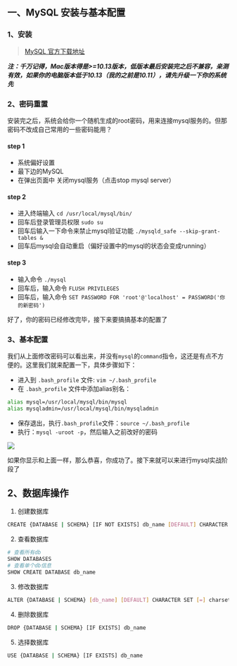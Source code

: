 ## 一、MySQL 安装与基本配置

### 1、安装

> [MySQL 官方下载地址](https://dev.mysql.com/downloads/mysql/)


***注：千万记得，Mac版本得是>=10.13版本，低版本最后安装完之后不兼容，亲测有效，如果你的电脑版本低于10.13（我的之前是10.11），请先升级一下你的系统先***

### 2、密码重置

安装完之后，系统会给你一个随机生成的root密码，用来连接mysql服务的。但那密码不改成自己常用的一些密码能用？

#### step 1
- 系统偏好设置
- 最下边的MySQL
- 在弹出页面中 关闭mysql服务（点击stop mysql server）

#### step 2
- 进入终端输入 `cd /usr/local/mysql/bin/`
- 回车后登录管理员权限 `sudo su`
- 回车后输入一下命令来禁止mysql验证功能 `./mysqld_safe --skip-grant-tables &`
- 回车后mysql会自动重启（偏好设置中的mysql的状态会变成running）

#### step 3
- 输入命令 `./mysql`
- 回车后，输入命令 `FLUSH PRIVILEGES`
- 回车后，输入命令 `SET PASSWORD FOR 'root'@'localhost' = PASSWORD('你的新密码')`

好了，你的密码已经修改完毕，接下来要搞搞基本的配置了

### 3、基本配置

我们从上面修改密码可以看出来，并没有`mysql`的`command`指令，这还是有点不方便的。这里我们就来配置一下，具体步骤如下：

- 进入到 `.bash_profile` 文件: `vim ~/.bash_profile`
- 在 `.bash_profile` 文件中添加alias别名：
```bash
alias mysql=/usr/local/mysql/bin/mysql
alias mysqladmin=/usr/local/mysql/bin/mysqladmin
```
- 保存退出，执行`.bash_profile`文件：`source ~/.bash_profile`
- 执行：`mysql -uroot -p`，然后输入之前改好的密码

![](1.png)

如果你显示和上面一样，那么恭喜，你成功了。接下来就可以来进行mysql实战阶段了

## 2、数据库操作

1. 创建数据库
```bash
CREATE {DATABASE | SCHEMA} [IF NOT EXISTS] db_name [DEFAULT] CHARACTER SET [=] charset_name
```
2. 查看数据库
```bash
# 查看所有db
SHOW DATABASES
# 查看单个db信息
SHOW CREATE DATABASE db_name
```
3. 修改数据库
```bash
ALTER {DATABASE | SCHEMA} [db_name] [DEFAULT] CHARACTER SET [=] charset_name
```
4. 删除数据库
```bash
DROP {DATABASE | SCHEMA} [IF EXISTS] db_name
```
5. 选择数据库
```bash
USE {DATABASE | SCHEMA} [IF EXISTS] db_name
```